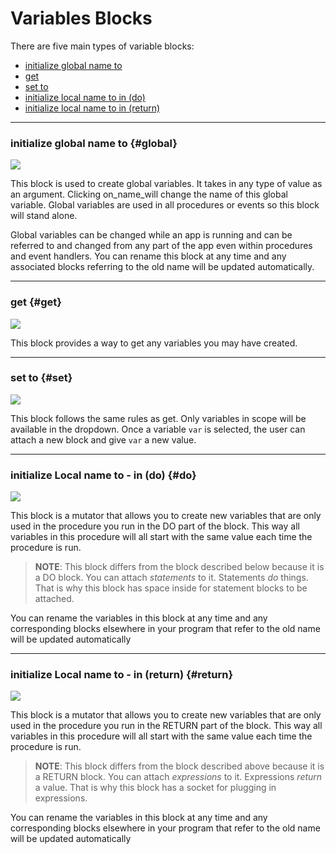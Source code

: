 # Variables Blocks

There are five main types of variable blocks:

* [initialize global name to](#global)
* [get](#get)
* [set to](#set)
* [initialize local name to in \(do\)](#do)
* [initialize local name to in \(return\)](#return)

---

### initialize global name to {#global}

![](http://appinventor.mit.edu/explore/sites/all/files/UserGuide/blocks/variables/initializeglobal.png)

This block is used to create global variables. It takes in any type of value as an argument. Clicking on\_name\_will change the name of this global variable. Global variables are used in all procedures or events so this block will stand alone.

Global variables can be changed while an app is running and can be referred to and changed from any part of the app even within procedures and event handlers. You can rename this block at any time and any associated blocks referring to the old name will be updated automatically.

---

### get {#get}

![](http://appinventor.mit.edu/explore/sites/all/files/UserGuide/blocks/variables/get.png)

This block provides a way to get any variables you may have created.

---

### set to {#set}

![](http://appinventor.mit.edu/explore/sites/all/files/UserGuide/blocks/variables/set.png)

This block follows the same rules as get. Only variables in scope will be available in the dropdown. Once a variable `var` is selected, the user can attach a new block and give `var` a new value.

---

### initialize Local name to - in \(do\) {#do}

![](http://appinventor.mit.edu/explore/sites/all/files/UserGuide/blocks/variables/initializelocaldo.png)

This block is a mutator that allows you to create new variables that are only used in the procedure you run in the DO part of the block. This way all variables in this procedure will all start with the same value each time the procedure is run.

> **NOTE**: This block differs from the block described below because it is a DO block. You can attach _statements_ to it. Statements _do_ things. That is why this block has space inside for statement blocks to be attached.

You can rename the variables in this block at any time and any corresponding blocks elsewhere in your program that refer to the old name will be updated automatically

---

### initialize Local name to - in \(return\) {#return}

![](http://appinventor.mit.edu/explore/sites/all/files/UserGuide/blocks/variables/initializelocalreturn.png)

This block is a mutator that allows you to create new variables that are only used in the procedure you run in the RETURN part of the block. This way all variables in this procedure will all start with the same value each time the procedure is run.

> **NOTE**: This block differs from the block described above because it is a RETURN block. You can attach _expressions_ to it. Expressions _return_ a value. That is why this block has a socket for plugging in expressions.

You can rename the variables in this block at any time and any corresponding blocks elsewhere in your program that refer to the old name will be updated automatically

